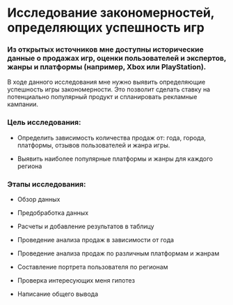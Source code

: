 # Исследование закономерностей, определяющих успешность игр
### Из открытых источников мне доступны исторические данные о продажах игр, оценки пользователей и экспертов, жанры и платформы (например, Xbox или PlayStation). 

В ходе данного исследования мне нужно выявить определяющие успешность игры закономерности. Это позволит сделать ставку на потенциально популярный продукт и спланировать рекламные кампании.
    
### Цель исследования:
  
- Определить зависимость количества продаж от: года, города, платформы, отзывов пользователей и жанра игры.
    
    
- Выявить наиболее популярные платформы и жанры для каждого региона

### Этапы исследования:

* Обзор данных
    
* Предобработка данных 
    
* Расчеты и добавление результатов в таблицу
    
* Проведение анализа продаж в зависимости от года
    
* Проведение анализа продаж по различным платформам и жанрам
    
* Составление портрета пользователя по регионам
    
* Проверка интересующих меня гипотез
    
* Написание общего вывода

